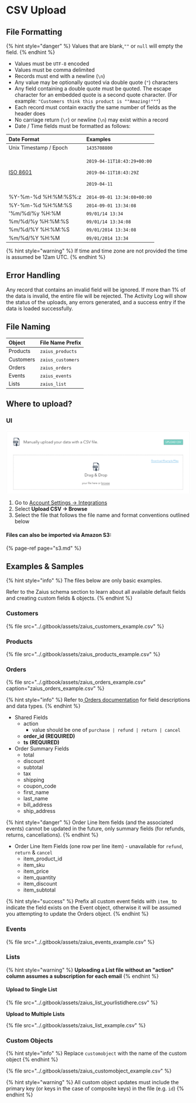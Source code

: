 # CSV Upload

## File Formatting

{% hint style="danger" %}
Values that are blank,`""` or `null` will empty the field.
{% endhint %}

* Values must be `UTF-8` encoded
* Values must be comma delimited
* Records must end with a newline \(`\n`\)
* Any value may be optionally quoted via double quote \(`"`\) characters
* Any field containing a double quote must be quoted. The escape character for an embedded quote is a second quote character. \(For example: `"Customers think this product is ""Amazing!"""`\)
* Each record must contain exactly the same number of fields as the header does
* No carriage return \(`\r`\) or newline \(`\n`\) may exist within a record
* Date / Time fields must be formatted as follows:

<table>
  <thead>
    <tr>
      <th style="text-align:left">Date Format</th>
      <th style="text-align:left">Examples</th>
    </tr>
  </thead>
  <tbody>
    <tr>
      <td style="text-align:left">Unix Timestamp / Epoch</td>
      <td style="text-align:left"><code>1435708800</code>
      </td>
    </tr>
    <tr>
      <td style="text-align:left"><a href="https://en.wikipedia.org/wiki/ISO_8601">ISO 8601</a>
      </td>
      <td style="text-align:left">
        <p><code>2019-04-11T18:43:29+00:00</code>
        </p>
        <p><code>2019-04-11T18:43:29Z</code>
        </p>
        <p><code>2019-04-11</code>
        </p>
      </td>
    </tr>
    <tr>
      <td style="text-align:left">%Y-%m-%d %H:%M:%S%:z</td>
      <td style="text-align:left"><code>2014-09-01 13:34:08+00:00</code>
      </td>
    </tr>
    <tr>
      <td style="text-align:left">%Y-%m-%d %H:%M:%S</td>
      <td style="text-align:left"><code>2014-09-01 13:34:08</code>
      </td>
    </tr>
    <tr>
      <td style="text-align:left">&apos;%m/%d/%y %H:%M</td>
      <td style="text-align:left"><code>09/01/14 13:34</code>
      </td>
    </tr>
    <tr>
      <td style="text-align:left">%m/%d/%y %H:%M:%S</td>
      <td style="text-align:left"><code>09/01/14 13:34:08</code>
      </td>
    </tr>
    <tr>
      <td style="text-align:left">%m/%d/%Y %H:%M:%S</td>
      <td style="text-align:left"><code>09/01/2014 13:34:08</code>
      </td>
    </tr>
    <tr>
      <td style="text-align:left">%m/%d/%Y %H:%M</td>
      <td style="text-align:left"><code>09/01/2014 13:34</code>
      </td>
    </tr>
  </tbody>
</table>{% hint style="warning" %}
If time and time zone are not provided the time is assumed be 12am UTC.
{% endhint %}

## Error Handling

Any record that contains an invalid field will be ignored. If more than 1% of the data is invalid, the entire file will be rejected. The Activity Log will show the status of the uploads, any errors generated, and a success entry if the data is loaded successfully.

## File Naming

| Object | File Name Prefix |
| :--- | :--- |
| Products | `zaius_products` |
| Customers | `zaius_customers` |
| Orders | `zaius_orders` |
| Events | `zaius_events` |
| Lists | `zaius_list` |

## Where to upload?

### UI

![](../.gitbook/assets/image.png)

1. Go to [Account Settings -&gt; Integrations](https://app.zaius.com/?=#/integrations)
2. Select **Upload CSV -&gt; Browse**
3. Select the file that follows the file name and format conventions outlined below

#### Files can also be imported via Amazon S3:

{% page-ref page="s3.md" %}

## Examples & Samples

{% hint style="info" %}
The files below are only basic examples. 

Refer to the Zaius schema section to learn about all available default fields and creating custom fields & objects.
{% endhint %}

### Customers

{% file src="../.gitbook/assets/zaius\_customers\_example.csv" %}

### Products

{% file src="../.gitbook/assets/zaius\_products\_example.csv" %}

### Orders

{% file src="../.gitbook/assets/zaius\_orders\_example.csv" caption="zaius\_orders\_example.csv" %}

{% hint style="info" %}
Refer to[ Orders documentation](../overview/orders/#fields) for field descriptions and data types.
{% endhint %}

* Shared Fields
  * action
    * value should be one of `purchase | refund | return | cancel`
  * **order\_id \(REQUIRED\)**
  * **ts** **\(REQUIRED\)**
* Order Summary Fields
  * total
  * discount
  * subtotal
  * tax
  * shipping
  * coupon\_code
  * first\_name
  * last\_name
  * bill\_address
  * ship\_address

{% hint style="danger" %}
Order Line Item fields \(and the associated events\) cannot be updated in the future, only summary fields \(for refunds, returns, cancellations\).
{% endhint %}

* Order Line Item Fields \(one row per line item\) - unavailable for `refund`, `return` & `cancel`
  * item\_product\_id
  * item\_sku
  * item\_price
  * item\_quantity
  * item\_discount
  * item\_subtotal

{% hint style="success" %}
Prefix all custom event fields with `item_` to indicate the field exists on the Event object, otherwise it will be assumed you attempting to update the Orders object.
{% endhint %}

### Events

{% file src="../.gitbook/assets/zaius\_events\_example.csv" %}

### Lists

{% hint style="warning" %}
**Uploading a List file without an "action" column assumes a subscription for each email**
{% endhint %}

#### Upload to Single List

{% file src="../.gitbook/assets/zaius\_list\_yourlistidhere.csv" %}

**Upload to Multiple Lists**

{% file src="../.gitbook/assets/zaius\_list\_example.csv" %}

### Custom Objects

{% hint style="info" %}
Replace `customobject` with the name of the custom object
{% endhint %}

{% file src="../.gitbook/assets/zaius\_customobject\_example.csv" %}

{% hint style="warning" %}
All custom object updates must include the primary key \(or keys in the case of composite keys\) in the file \(e.g. `id`\)
{% endhint %}

